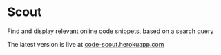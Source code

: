 # Scout

Find and display relevant online code snippets, based on a search query

The latest version is live at
[code-scout.herokuapp.com](http://code-scout.herokuapp.com)
